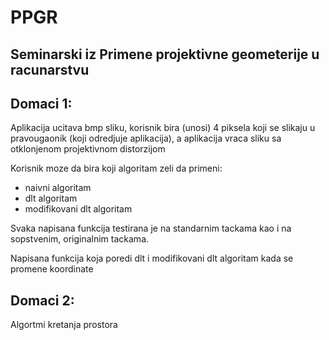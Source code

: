# PPGR

## Seminarski iz Primene projektivne geometerije u racunarstvu

## Domaci 1:

Aplikacija ucitava bmp sliku, korisnik bira (unosi) 4 piksela koji se slikaju u pravougaonik (koji odredjuje aplikacija), a aplikacija vraca sliku sa otklonjenom projektivnom distorzijom

Korisnik moze da bira koji algoritam zeli da primeni:
 - naivni algoritam
 - dlt algoritam
 - modifikovani dlt algoritam

Svaka napisana funkcija testirana je na standarnim tackama kao i na sopstvenim, originalnim tackama.

Napisana funkcija koja poredi dlt i modifikovani dlt algoritam kada se promene koordinate


## Domaci 2:

Algortmi kretanja prostora

